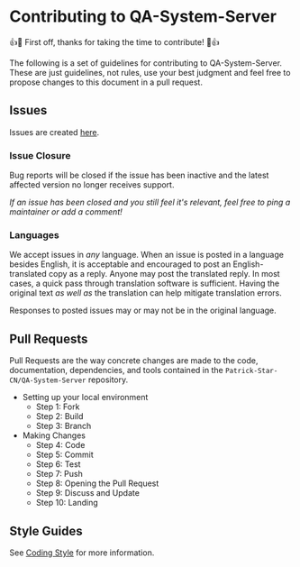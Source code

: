 # Contributing to QA-System-Server

:+1::tada: First off, thanks for taking the time to contribute! :tada::+1:

The following is a set of guidelines for contributing to QA-System-Server.
These are just guidelines, not rules, use your best judgment and feel free to
propose changes to this document in a pull request.

## Issues

Issues are created [here](https://github.com/Patrick-Star-CN/QA-System-Server/issues/new).


### Issue Closure

Bug reports will be closed if the issue has been inactive and the latest affected version no longer receives support. 

_If an issue has been closed and you still feel it's relevant, feel free to ping a maintainer or add a comment!_

### Languages

We accept issues in *any* language.
When an issue is posted in a language besides English, it is acceptable and encouraged to post an English-translated copy as a reply.
Anyone may post the translated reply.
In most cases, a quick pass through translation software is sufficient.
Having the original text _as well as_ the translation can help mitigate translation errors.

Responses to posted issues may or may not be in the original language.

## Pull Requests

Pull Requests are the way concrete changes are made to the code, documentation,
dependencies, and tools contained in the `Patrick-Star-CN/QA-System-Server` repository.

* Setting up your local environment
    * Step 1: Fork
    * Step 2: Build
    * Step 3: Branch
* Making Changes
    * Step 4: Code
    * Step 5: Commit
    * Step 6: Test
    * Step 7: Push
    * Step 8: Opening the Pull Request
    * Step 9: Discuss and Update
    * Step 10: Landing

## Style Guides

See [Coding Style](https://golang.org/doc/effective_go) for more information.

